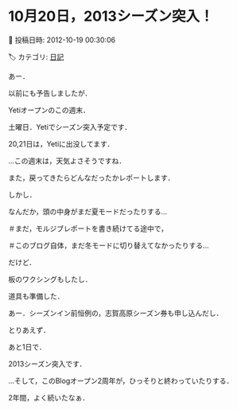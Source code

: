# 10月20日，2013シーズン突入！

📅 投稿日時: 2012-10-19 00:30:06

🏷️ カテゴリ: [日記](cc4b5682fb7b8b144980957a978653fb0.md)

あー．





以前にも予告しましたが．


Yetiオープンのこの週末．


土曜日．Yetiでシーズン突入予定です．


20,21日は，Yetiに出没してます．





…この週末は，天気よさそうですね．


また，戻ってきたらどんなだったかレポートします．





しかし．


なんだか，頭の中身がまだ夏モードだったりする…


＃まだ，モルジブレポートを書き続けてる途中で，


＃このブログ自体，まだ冬モードに切り替えてなかったりする…





だけど．


板のワクシングもしたし．


道具も準備した．


あー．シーズンイン前恒例の，志賀高原シーズン券も申し込んだし．





とりあえず．


あと1日で．


2013シーズン突入です．





…そして，このBlogオープン2周年が，ひっそりと終わっていたりする．


2年間，よく続いたなぁ．
